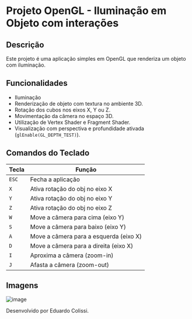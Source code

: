 # Projeto OpenGL - Iluminação em Objeto com interações

## Descrição

Este projeto é uma aplicação simples em OpenGL que renderiza um objeto com iluminação.

## Funcionalidades

- Iluminação
- Renderização de objeto com textura no ambiente 3D.
- Rotação dos cubos nos eixos X, Y ou Z.
- Movimentação da câmera no espaço 3D.
- Utilização de Vertex Shader e Fragment Shader.
- Visualização com perspectiva e profundidade ativada (`glEnable(GL_DEPTH_TEST)`).

## Comandos do Teclado

| Tecla | Função                                 |
|-------|----------------------------------------|
| `ESC` | Fecha a aplicação                      |
| `X`   | Ativa rotação do obj no eixo X      |
| `Y`   | Ativa rotação do obj no eixo Y      |
| `Z`   | Ativa rotação do obj no eixo Z      |
| `W`   | Move a câmera para cima (eixo Y)       |
| `S`   | Move a câmera para baixo (eixo Y)      |
| `A`   | Move a câmera para a esquerda (eixo X) |
| `D`   | Move a câmera para a direita (eixo X)  |
| `I`   | Aproxima a câmera (zoom-in)            |
| `J`   | Afasta a câmera (zoom-out)             |


## Imagens
![image](https://github.com/user-attachments/assets/951f3bf8-a35f-4a3f-8317-6090f40247d6)


Desenvolvido por Eduardo Colissi.

